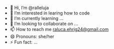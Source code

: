 - 👋 Hi, I’m @ralleluja
- 👀 I’m interested in learing how to code 
- 🌱 I’m currently learning ...
- 💞️ I’m looking to collaborate on ...
- 📫 How to reach me raluca.ehrig24@gmail.com
- 😄 Pronouns: she/her
- ⚡ Fun fact: ...

<!---
ralleluja/ralleluja is a ✨ special ✨ repository because its `README.md` (this file) appears on your GitHub profile.
You can click the Preview link to take a look at your changes.
--->
